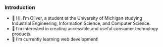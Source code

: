 ### Introduction
- 👋 Hi, I’m Oliver, a student at the University of Michigan studying Industrial Engineering, Information Science, and Computer Science. 
- 👀 I’m interested in creating accessible and useful consumer technology products. 
- 🌱 I’m currently learning web development! 
